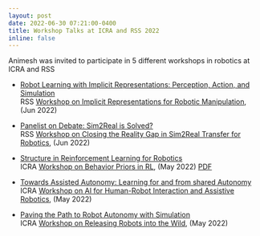 ```yaml
---
layout: post
date: 2022-06-30 07:21:00-0400
title: Workshop Talks at ICRA and RSS 2022
inline: false
---
```


Animesh was invited to participate in 5 different workshops in robotics at ICRA and RSS

- [Robot Learning with Implicit Representations: Perception, Action, and Simulation](/assets/pdf/garg-implicit-reps-jun22.pdf)  
  RSS [Workshop on Implicit Representations for Robotic Manipulation](https://imrss2022.github.io/), (Jun 2022)

- [Panelist on Debate: Sim2Real is Solved?](https://youtu.be/3-o22Q67c2I)  
  RSS [Workshop on Closing the Reality Gap in Sim2Real Transfer for Robotics](https://sim2real.github.io/), (Jun 2022)

- [Structure in Reinforcement Learning for Robotics](https://www.youtube.com/watch?v=5u2cGaxFdr4)  
  ICRA [Workshop on Behavior Priors in RL](https://sites.google.com/view/rlbp-icra2022/home), (May 2022) [PDF](/assets/pdf/garg-rl-priors-jul2022.pdf)

- [Towards Assisted Autonomy: Learning for and from shared Autonomy](https://youtu.be/wWHbOA_Rl8w?t=13636)  
  ICRA [Workshop on AI for Human-Robot Interaction and Assistive Robotics](https://sites.google.com/ualberta.ca/2022workshop-ai-for-hri-cr-ar), (May 2022)

- [Paving the Path to Robot Autonomy with Simulation](/assets/pdf/garg-simulation-rl-may2022.pdf)  
  ICRA [Workshop on Releasing Robots into the Wild](https://www.dynsyslab.org/releasing-robots-into-the-wild-workshop/), (May 2022)
